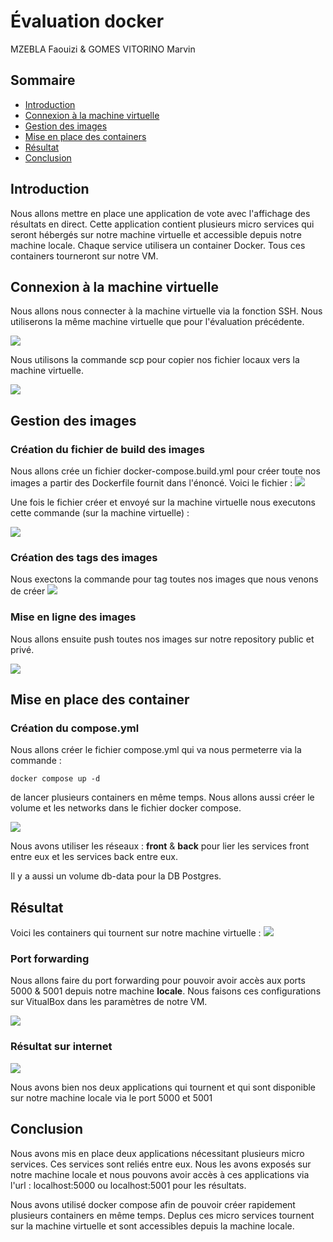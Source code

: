 
  # Évaluation docker

MZEBLA Faouizi & GOMES VITORINO Marvin

## Sommaire

 - [Introduction](#introduction)
 - [Connexion à la machine virtuelle](#connexion-à-la-machine-virtuelle)
 - [Gestion des images](#gestion-des-images)
 - [Mise en place des containers](#mise-en-place-des-container)
 - [Résultat](#resultat)
 - [Conclusion](#conclusion)

## Introduction

Nous allons mettre en place une application de vote avec l'affichage des résultats en direct.
Cette application contient plusieurs micro services qui seront hébergés sur notre machine virtuelle et accessible depuis notre machine locale.
Chaque service utilisera un container Docker. Tous ces containers tourneront sur notre VM.

## Connexion à la machine virtuelle
Nous allons nous connecter à la machine virtuelle via la fonction SSH. Nous utiliserons la même machine virtuelle que pour l'évaluation précédente.

![](https://cdn.discordapp.com/attachments/751435338911711284/1167448442986041448/image.png)

Nous utilisons la commande scp pour copier nos fichier locaux vers la machine virtuelle.

![](https://cdn.discordapp.com/attachments/751435338911711284/1172132341402058783/image.png)


## Gestion des images
  ### Création du fichier de build des images
   Nous allons crée un fichier docker-compose.build.yml pour créer toute nos images a partir des Dockerfile fournit dans l'énoncé.
   Voici le fichier : 
   ![](https://cdn.discordapp.com/attachments/751435338911711284/1172133161396871228/image.png)

Une fois le fichier créer et envoyé sur la machine virtuelle nous executons cette commande (sur la machine virtuelle) : 

![](https://cdn.discordapp.com/attachments/751435338911711284/1172133688398581840/image.png)

   ### Création des tags des images
   
   Nous exectons la commande pour tag toutes nos images que nous venons de créer
   ![](https://cdn.discordapp.com/attachments/751435338911711284/1172136973465567272/image.png)
   
### Mise en ligne des images
Nous allons ensuite push toutes nos images sur notre repository public et privé.

![](https://cdn.discordapp.com/attachments/751435338911711284/1172137397622935592/image.png)

## Mise en place des container
### Création du compose.yml
Nous allons créer le fichier compose.yml qui va nous permeterre via la commande :

    docker compose up -d
   
   de lancer plusieurs containers en même temps.
   Nous allons aussi créer le volume et les networks dans le fichier docker compose.
   
![](https://cdn.discordapp.com/attachments/751435338911711284/1172168838612271194/Capture20dE28099eCC81cran202023-11-0920aCC802014.png)
    
Nous avons utiliser les réseaux :
 **front** & **back** pour lier les services front entre eux et les services back entre eux.

Il y a aussi un volume db-data pour la DB Postgres.

## Résultat

Voici les containers qui tournent sur notre machine virtuelle : ![](https://cdn.discordapp.com/attachments/751435338911711284/1172168144601751592/image.png)

### Port forwarding
Nous allons faire du port forwarding pour pouvoir avoir accès aux ports 5000 & 5001 depuis notre machine **locale**. Nous faisons ces configurations sur VitualBox dans les paramètres de notre VM.

![](https://cdn.discordapp.com/attachments/751435338911711284/1172170787822776340/image.png)

### Résultat sur internet

![](https://cdn.discordapp.com/attachments/751435338911711284/1172167907485159514/image.png)

Nous avons bien nos deux applications qui tournent et qui sont disponible sur notre machine locale via le port 5000 et 5001

## Conclusion

Nous avons mis en place deux applications nécessitant plusieurs micro services. Ces services sont reliés entre eux. Nous les avons exposés sur notre machine locale et nous pouvons avoir accès à ces applications via l'url : localhost:5000 ou localhost:5001 pour les résultats.

Nous avons utilisé docker compose afin de pouvoir créer rapidement plusieurs containers en même temps.
Deplus ces micro services tournent sur la machine virtuelle et sont accessibles depuis la machine locale.
